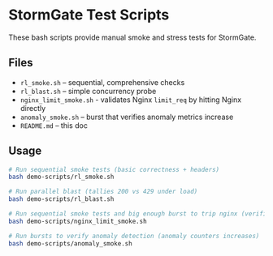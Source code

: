 # StormGate Test Scripts

These bash scripts provide manual smoke and stress tests for StormGate.

## Files
- `rl_smoke.sh` – sequential, comprehensive checks
- `rl_blast.sh` – simple concurrency probe
- `nginx_limit_smoke.sh` - validates Nginx `limit_req` by hitting Nginx directly
- `anomaly_smoke.sh` – burst that verifies anomaly metrics increase
- `README.md` – this doc

## Usage

```bash
# Run sequential smoke tests (basic correctness + headers)
bash demo-scripts/rl_smoke.sh

# Run parallel blast (tallies 200 vs 429 under load)
bash demo-scripts/rl_blast.sh

# Run sequential smoke tests and big enough burst to trip nginx (verifies the headers to check weather it reaches stromgate)
bash demo-scripts/nginx_limit_smoke.sh

# Run bursts to verify anomaly detection (anomaly counters increases)
bash demo-scripts/anomaly_smoke.sh
